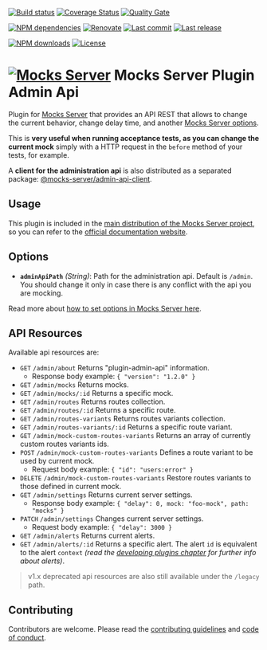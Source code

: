 [![Build status][build-image]][build-url] [![Coverage Status][coveralls-image]][coveralls-url] [![Quality Gate][quality-gate-image]][quality-gate-url]

[![NPM dependencies][npm-dependencies-image]][npm-dependencies-url] [![Renovate](https://img.shields.io/badge/renovate-enabled-brightgreen.svg)](https://renovatebot.com) [![Last commit][last-commit-image]][last-commit-url] [![Last release][release-image]][release-url] 

[![NPM downloads][npm-downloads-image]][npm-downloads-url] [![License][license-image]][license-url]


# [![Mocks Server][logo-url]][website-url] Mocks Server Plugin Admin Api

Plugin for [Mocks Server][website-url] that provides an API REST that allows to change the current behavior, change delay time, and another [Mocks Server options][options-url].

This is __very useful when running acceptance tests, as you can change the current mock__ simply with a HTTP request in the `before` method of your tests, for example.

A __client for the administration api__ is also distributed as a separated package: [@mocks-server/admin-api-client](https://www.npmjs.com/package/@mocks-server/admin-api-client).

## Usage

This plugin is included in the [main distribution of the Mocks Server project][main-distribution-url], so you can refer to the [official documentation website][website-url].

## Options

* __`adminApiPath`__ _(String)_: Path for the administration api. Default is `/admin`. You should change it only in case there is any conflict with the api you are mocking.

Read more about [how to set options in Mocks Server here](https://www.mocks-server.org/docs/configuration-options).

## API Resources

Available api resources are:

* `GET` `/admin/about` Returns "plugin-admin-api" information.
  * Response body example: `{ "version": "1.2.0" }`
* `GET` `/admin/mocks` Returns mocks.
* `GET` `/admin/mocks/:id` Returns a specific mock.
* `GET` `/admin/routes` Returns routes collection.
* `GET` `/admin/routes/:id` Returns a specific route.
* `GET` `/admin/routes-variants` Returns routes variants collection.
* `GET` `/admin/routes-variants/:id` Returns a specific route variant.
* `GET` `/admin/mock-custom-routes-variants` Returns an array of currently custom routes variants ids.
* `POST` `/admin/mock-custom-routes-variants` Defines a route variant to be used by current mock.
  * Request body example: `{ "id": "users:error" }`
* `DELETE` `/admin/mock-custom-routes-variants` Restore routes variants to those defined in current mock.
* `GET` `/admin/settings` Returns current server settings.
  * Response body example: `{ "delay": 0, mock: "foo-mock", path: "mocks" }`
* `PATCH` `/admin/settings` Changes current server settings.
  * Request body example: `{ "delay": 3000 }`
* `GET` `/admin/alerts` Returns current alerts.
* `GET` `/admin/alerts/:id` Returns a specific alert. The alert `id` is equivalent to the alert `context` _(read the [developing plugins chapter](plugins-developing-plugins.md) for further info about alerts)_.

> v1.x deprecated api resources are also still available under the `/legacy` path.

## Contributing

Contributors are welcome.
Please read the [contributing guidelines](.github/CONTRIBUTING.md) and [code of conduct](.github/CODE_OF_CONDUCT.md).

[website-url]: https://www.mocks-server.org
[main-distribution-url]: https://www.npmjs.com/package/@mocks-server/main
[options-url]: https://www.mocks-server.org/docs/configuration-options
[logo-url]: https://www.mocks-server.org/img/logo_120.png

[coveralls-image]: https://coveralls.io/repos/github/mocks-server/plugin-admin-api/badge.svg
[coveralls-url]: https://coveralls.io/github/mocks-server/plugin-admin-api
[build-image]: https://github.com/mocks-server/plugin-admin-api/workflows/build/badge.svg?branch=master
[build-url]: https://github.com/mocks-server/plugin-admin-api/actions?query=workflow%3Abuild+branch%3Amaster
[last-commit-image]: https://img.shields.io/github/last-commit/mocks-server/plugin-admin-api.svg
[last-commit-url]: https://github.com/mocks-server/plugin-admin-api/commits
[license-image]: https://img.shields.io/npm/l/@mocks-server/plugin-admin-api.svg
[license-url]: https://github.com/mocks-server/plugin-admin-api/blob/master/LICENSE
[npm-downloads-image]: https://img.shields.io/npm/dm/@mocks-server/plugin-admin-api.svg
[npm-downloads-url]: https://www.npmjs.com/package/@mocks-server/plugin-admin-api
[npm-dependencies-image]: https://img.shields.io/david/mocks-server/plugin-admin-api.svg
[npm-dependencies-url]: https://david-dm.org/mocks-server/plugin-admin-api
[quality-gate-image]: https://sonarcloud.io/api/project_badges/measure?project=mocks-server_plugin-admin-api&metric=alert_status
[quality-gate-url]: https://sonarcloud.io/dashboard?id=mocks-server_plugin-admin-api
[release-image]: https://img.shields.io/github/release-date/mocks-server/plugin-admin-api.svg
[release-url]: https://github.com/mocks-server/plugin-admin-api/releases
